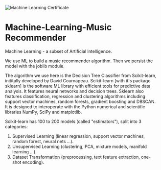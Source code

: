 ![Machine Learning Certificate](https://user-images.githubusercontent.com/96743401/173188516-cbc43764-829c-44a3-969d-a4fdf2cb5dc9.png)
# Machine-Learning-Music Recommender

Machine Learning - a subset of Artificial Intelligence.

We use ML to build a music recommender algorithm. Then we persist the model with the joblib module. 

The algorithm we use here is the Decision Tree Classifier from Scikit-learn, inititally developed by David Cournapeau. 
Scikit-learn [with it's package sklearn] is the software ML library with efficient tools for predictive data analysis. It features neural networks and decision trees. Sklearn also features classification, regression and clustering algorithms including support vector machines, random forests, gradient boosting and DBSCAN. 
It is designed to interoperate with the Python numerical and scientific libraries NumPy, SciPy and matplotlib. 

Scikit-learn has 100 to 200 models (called "estimators"), split into 3 categories:

1. Supervised Learning (linear regression, support vector machines, random forest, neural nets ...).
2. Unsupervised Learning (clustering, PCA, mixture models, manifold learning ...).
3. Dataset Transformation (preprocessing, text feature extraction, one-shot encoding).

